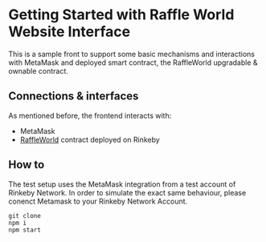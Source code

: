 # Getting Started with Raffle World Website Interface

This is a sample front to support some basic mechanisms and interactions with MetaMask and deployed smart contract, the RaffleWorld upgradable & ownable contract.

## Connections & interfaces

As mentioned before, the frontend interacts with: 
* MetaMask
* [RaffleWorld](https://rinkeby.etherscan.io/address/0xD369a1c50E04D16fD04654654F70b4E9C36BFA82) contract deployed on Rinkeby

## How to
The test setup uses the MetaMask integration from a test account of Rinkeby Network. In order to simulate the exact same behaviour, please conenct Metamask to your Rinkeby Network Account.
```shell
git clone
npm i
npm start
```
